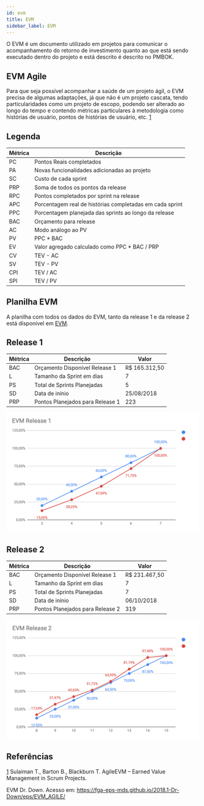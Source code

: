 ```yaml
---
id: evm
title: EVM
sidebar_label: EVM
---
```


O EVM é um documento utilizado em projetos para comunicar o acompanhamento do retorno de investimento quanto ao que está sendo executado dentro do projeto e está descrito é descrito no PMBOK.

## EVM Agile

Para que seja possível acompanhar a saúde de um projeto ágil, o EVM precisa de algumas adaptações, já que não é um projeto cascata, tendo particularidades como um projeto de escopo, podendo ser alterado ao longo do tempo e contendo métricas particulares à metodologia como histórias de usuário, pontos de histórias de usuário, etc. [1](#referencias)

## Legenda

|Métrica|Descrição|
|-------|---------|
|PC|Pontos Reais completados|
|PA|Novas funcionalidades adicionadas ao projeto|
|SC|Custo de cada sprint|
|PRP|Soma de todos os pontos da release|
|RPC|Pontos completados por sprint na release|
|APC|Porcentagem real de histórias completadas em cada sprint|
|PPC|Porcentagem planejada das sprints ao longo da release|
|BAC|Orçamento para release|
|AC|Modo análogo ao PV|
|PV|PPC * BAC|
|EV|Valor agregado calculado como PPC * BAC / PRP|
|CV|TEV - AC|
|SV|TEV - PV|
|CPI|TEV / AC|
|SPI|TEV / PV|

## Planilha EVM

A planilha com todos os dados do EVM, tanto da release 1 e da release 2 está disponível em [EVM](https://docs.google.com/spreadsheets/d/1-9_IZAkohG6TObwngSHjI-Ua9gkoXecHn9dI-WMfIe8/edit?usp=sharing).

## Release 1

|Métrica|Descrição|Valor|
|-------|---------|-----|
|BAC|Orçamento Disponível Release 1|R$ 165.312,50|
|L|Tamanho da Sprint em dias|7|
|PS|Total de Sprints Planejadas|5|
|SD|Data de inínio|25/08/2018|
|PRP|Pontos Planejados para Release 1|223|

![Gráfico EVM Release 1](assets/evm/evm1.png)
## Release 2

|Métrica|Descrição|Valor|
|-------|---------|-----|
|BAC|Orçamento Disponível Release 1|R$ 231.467,50|
|L|Tamanho da Sprint em dias|7|
|PS|Total de Sprints Planejadas|7|
|SD|Data de inínio|06/10/2018|
|PRP|Pontos Planejados para Release 2|319|

![Gráfico EVM Release 1](assets/evm/evm2.png)

## Referências
[1](https://github.com/fga-eps-mds/A-Disciplina/blob/master/Agil_material/AgileEVM_-_Earned_Value_Management_in_Scrum_Projects.pdf) Sulaiman T., Barton B., Blackburn T. AgileEVM – Earned Value Management in Scrum Projects.

EVM Dr. Down. Acesso em: https://fga-eps-mds.github.io/2018.1-Dr-Down/eps/EVM_AGILE/ 
